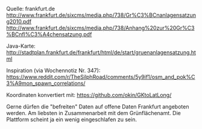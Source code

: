 Quelle: frankfurt.de
http://www.frankfurt.de/sixcms/media.php/738/Gr%C3%BCnanlagensatzung2010.pdf
http://www.frankfurt.de/sixcms/media.php/738/Anhang%20zur%20Gr%C3%BCnfl%C3%A4chensatzung.pdf

Java-Karte:
http://stadtplan.frankfurt.de/frankfurt/html/de/start/gruenanlagensatzung.html

Inspiration (via Wochennotiz Nr. 347):
https://www.reddit.com/r/TheSilphRoad/comments/5y9if1/osm_and_pok%C3%A9mon_spawn_correlations/

Koordinaten konvertiert mit:
https://github.com/okin/GKtoLatLong/

Gerne dürfen die "befreiten" Daten auf offene Daten Frankfurt angeboten werden.
Am liebsten in Zusammenarbeit mit dem Grünflächenamt.
Die Plattform scheint ja ein wenig eingeschlafen zu sein.
